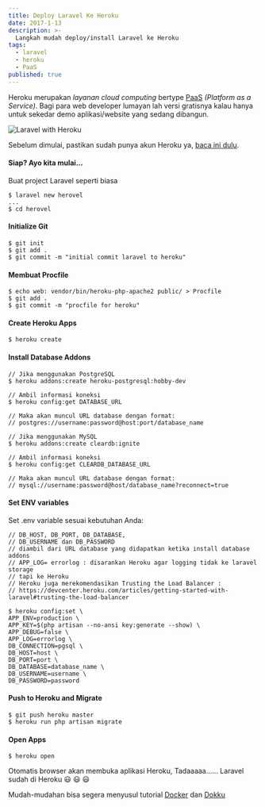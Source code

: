 ```yaml
---
title: Deploy Laravel Ke Heroku
date: 2017-1-13
description: >-
  Langkah mudah deploy/install Laravel ke Heroku  
tags:
  - laravel
  - heroku
  - PaaS
published: true
---
```


Heroku merupakan _layanan cloud computing_ bertype <a href="https://rizkimufrizal.github.io/heroku-sebagai-komputasi-modern/" target="_blank">PaaS</a> _(Platform as a Service)_. Bagi para web developer lumayan lah versi gratisnya kalau hanya untuk sekedar demo aplikasi/website yang sedang dibangun.

![Laravel with Heroku](https://raw.githubusercontent.com/khoerodin/khoerodin.github.io/master/assets/images/laravel_heroku.jpg "Laravel with Heroku")

Sebelum dimulai, pastikan sudah punya akun Heroku ya, [baca ini dulu](https://devcenter.heroku.com/articles/getting-started-with-php "baca ini dulu").

#### Siap? Ayo kita mulai...

Buat project Laravel seperti biasa

```
$ laravel new herovel
...
$ cd herovel
```

#### Initialize Git

```
$ git init
$ git add .
$ git commit -m "initial commit laravel to heroku"
```

#### Membuat Procfile

```
$ echo web: vendor/bin/heroku-php-apache2 public/ > Procfile
$ git add .
$ git commit -m "procfile for heroku"
```

#### Create Heroku Apps

```
$ heroku create
```

#### Install Database Addons

```
// Jika menggunakan PostgreSQL
$ heroku addons:create heroku-postgresql:hobby-dev

// Ambil informasi koneksi
$ heroku config:get DATABASE_URL

// Maka akan muncul URL database dengan format:
// postgres://username:password@host:port/database_name
```

```
// Jika menggunakan MySQL
$ heroku addons:create cleardb:ignite

// Ambil informasi koneksi
$ heroku config:get CLEARDB_DATABASE_URL

// Maka akan muncul URL database dengan format:
// mysql://username:password@host/database_name?reconnect=true
````

#### Set ENV variables

Set .env variable sesuai kebutuhan Anda:

```
// DB_HOST, DB_PORT, DB_DATABASE, 
// DB_USERNAME dan DB_PASSWORD 
// diambil dari URL database yang didapatkan ketika install database addons
// APP_LOG= errorlog : disarankan Heroku agar logging tidak ke laravel storage 
// tapi ke Heroku
// Heroku juga merekomendasikan Trusting the Load Balancer :
// https://devcenter.heroku.com/articles/getting-started-with-laravel#trusting-the-load-balancer

$ heroku config:set \
APP_ENV=production \
APP_KEY=$(php artisan --no-ansi key:generate --show) \
APP_DEBUG=false \
APP_LOG=errorlog \
DB_CONNECTION=pgsql \
DB_HOST=host \
DB_PORT=port \
DB_DATABASE=database_name \
DB_USERNAME=username \
DB_PASSWORD=password
```

#### Push to Heroku and Migrate

```
$ git push heroku master
$ heroku run php artisan migrate
```

#### Open Apps
```
$ heroku open
```
Otomatis browser akan membuka aplikasi Heroku,
Tadaaaaa...... Laravel sudah di Heroku :smiley: :smiley: :smiley:

Mudah-mudahan bisa segera menyusul tutorial <a href="https://www.docker.com/" target="_blank">Docker</a> dan <a href="http://dokku.viewdocs.io/dokku/" target="_blank">Dokku</a>